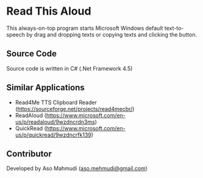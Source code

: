 # Read This Aloud
This always-on-top program starts Microsoft Windows default text-to-speech by drag and dropping texts or copying texts and clicking the button.
## Source Code
Source code is written in C# (.Net Framework 4.5)
## Similar  Applications
* Read4Me TTS Clipboard Reader (https://sourceforge.net/projects/read4mecbr/)
* ReadAloud (https://www.microsoft.com/en-us/p/readaloud/9wzdncrdn3ms)
* QuickRead (https://www.microsoft.com/en-us/p/quickread/9wzdncrfk139)
## Contributor
Developed by Aso Mahmudi (aso.mehmudi@gmail.com)
